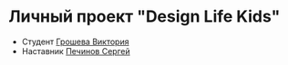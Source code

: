 # Личный проект "Design Life Kids"
* Студент [Грошева Виктория](https://t.me/zazazzzu)
* Наставник [Печинов Сергей](https://t.me/SergeyPechinov)